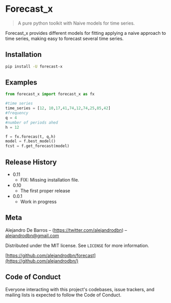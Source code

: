 # Forecast_x
> A pure python toolkit with Naive models for time series.

Forecast_x provides different models for fitting applying a naive approach to time series, making easy to forecast several time series.



## Installation

```sh
pip install -U forecast-x
```


## Examples

``` python
from forecast_x import forecast_x as fx

#time series
time_series = [12, 10,17,41,74,12,74,25,85,42]
#frequency
q = 4
#number of periods ahed
h = 12

f = fx.forecas(t, q,h)
model = f.best_model()
fcst = f.get_forecast(model)
```

## Release History

* 0.11
    * FIX: Missing installation file.
* 0.10
    * The first proper release
* 0.0.1
    * Work in progress

## Meta

Alejandro De Barros – (https://twitter.com/alejandrodbn) – alejandrodbn@gmail.com

Distributed under the MIT license. See ``LICENSE`` for more information.

[https://github.com/alejandrodbn/forecast](https://github.com/alejandrodbn/)

## Code of Conduct
Everyone interacting with this project's codebases, issue trackers, and mailing lists is expected to follow the Code of Conduct.
